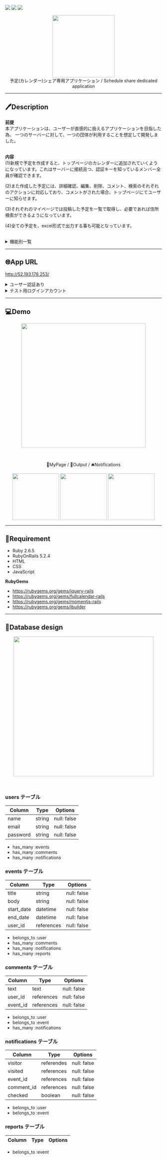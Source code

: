 <img src="https://img.shields.io/github/issues/takumi-murakami/AllEventList-app">  <img src="https://img.shields.io/github/forks/takumi-murakami/AllEventList-app">  <img src="https://img.shields.io/github/stars/takumi-murakami/AllEventList-app">

<p align="center">
<a href="http://52.193.178.253/"><img src="https://user-images.githubusercontent.com/72126639/98492068-19415a80-227a-11eb-8145-ff3575b3ee82.png" height="200px;" /></a>
<br>
予定(カレンダー)シェア専用アプリケーション / Schedule share dedicated application
</p>

<hr>

## &#x1f58a;Description

__前提__  
本アプリケーションは、ユーザーが直感的に扱えるアプリケーションを目指した為、  一つのサーバーに対して、一つの団体が利用することを想定して開発しました。  
<br>

__内容__  
(1)新規で予定を作成すると、トップページのカレンダーに追加されていくようになっています。これはサーバーに接続且つ、認証キーを知っているメンバー全員が確認できます。  

(2)また作成した予定には、詳細確認、編集、削除、コメント、検索のそれぞれのアクションに対応しており、コメントがされた場合、トップページにてユーザーに知らせます。  

(3)それぞれのマイページでは投稿した予定を一覧で取得し、必要であれば住所検索ができるようになっています。  

(4)全ての予定を、excel形式で出力する事も可能となっています。  


<br>

<details><summary>機能別一覧</summary><div>
  
* 予定の新規作成  
* 予定の詳細確認  
* 予定の編集・削除  
* コメント  
* 住所検索  
* マイページ
* コメント通知  
* 帳票出力
* 予定の検索

</div></details>

<hr>

## 🌐App URL
<http://52.193.178.253/>

<details><summary>ユーザー認証あり</summary><div>

id: murakamidemo  
pass: murakami

</div></details>

<details><summary>テスト用ログインアカウント</summary><div>

email: test@mail.com  
pass: test1234

</div></details>

<hr>

## 💻Demo
<p align="center">
  <img src="https://i.gyazo.com/40584bf7ddf948b1e7e94cab09cbc2a4.gif" height="400px;" />
</p>
<br>

<p align="center">
 👔MyPage / 📎Output / 🛎Notifications
</p>

<p align="center">
<img src="https://i.gyazo.com/ea44e602cbab8b211fa7a3df95b1b21b.jpg" height="150px;" >  <img src="https://i.gyazo.com/c5c9389d2e9f434d35a0a4c412eda777.gif"  height="150px;" >  <img src="https://i.gyazo.com/191a57eed7d221e222e7c6da449d67b5.png"  height="150px;" >
</p>

<hr>

## 📖Requirement

* Ruby 2.6.5
* RubyOnRails 5.2.4
* HTML
* CSS
* JavaScript

__RubyGems__
* <https://rubygems.org/gems/jquery-rails>
* <https://rubygems.org/gems/fullcalendar-rails>
* <https://rubygems.org/gems/momentjs-rails>
* <https://rubygems.org/gems/jbuilder>

<hr>

## 📄Database design

<p align="center">
  <img src="https://i.gyazo.com/a4772963e265a1641ce3bc2866f0ddbc.png" height="450px;" />
</p>
<br>

### users テーブル

| Column             | Type    | Options     |
| ------------------ | ------- | ----------- |
| name               | string  | null: false |
| email              | string  | null: false |
| password           | string  | null: false |


- has_many :events
- has_many :comments
- has_many :notifications


### events テーブル

| Column     | Type       | Options     |
| ---------- | ---------- | ----------- |
| title      | string     | null: false |
| body       | string     | null: false |
| start_date | datetime   | null: false |
| end_date   | datetime   | null: false |
| user_id    | references | null: false |


- belongs_to :user
- has_many :comments
- has_many :notifications
- has_many :reports


### comments テーブル

| Column   | Type       | Options     |
| -------- | ---------- | ----------- |
| text     | text       | null: false |
| user_id  | references | null: false |
| event_id | references | null: false |


- belongs_to :user
- belongs_to :event
- has_many :notifications


### notifications テーブル

| Column     | Type       | Options     |
| ---------- | ---------- | ----------- |
| visitor    | referendes | null: false |
| visited    | references | null: false |
| event_id   | references | null: false |
| comment_id | references | null: false |
| checked    | boolean    | null: false |


- belongs_to :user
- belongs_to :event


### reports テーブル

| Column     | Type       | Options     |
| ---------- | ---------- | ----------- |

- belongs_to :event

